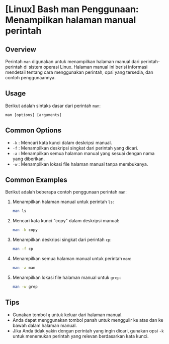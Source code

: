 # [Linux] Bash man Penggunaan: Menampilkan halaman manual perintah

## Overview
Perintah `man` digunakan untuk menampilkan halaman manual dari perintah-perintah di sistem operasi Linux. Halaman manual ini berisi informasi mendetail tentang cara menggunakan perintah, opsi yang tersedia, dan contoh penggunaannya.

## Usage
Berikut adalah sintaks dasar dari perintah `man`:

```
man [options] [arguments]
```

## Common Options
- `-k` : Mencari kata kunci dalam deskripsi manual.
- `-f` : Menampilkan deskripsi singkat dari perintah yang dicari.
- `-a` : Menampilkan semua halaman manual yang sesuai dengan nama yang diberikan.
- `-w` : Menampilkan lokasi file halaman manual tanpa membukanya.

## Common Examples
Berikut adalah beberapa contoh penggunaan perintah `man`:

1. Menampilkan halaman manual untuk perintah `ls`:
   ```bash
   man ls
   ```

2. Mencari kata kunci "copy" dalam deskripsi manual:
   ```bash
   man -k copy
   ```

3. Menampilkan deskripsi singkat dari perintah `cp`:
   ```bash
   man -f cp
   ```

4. Menampilkan semua halaman manual untuk perintah `man`:
   ```bash
   man -a man
   ```

5. Menampilkan lokasi file halaman manual untuk `grep`:
   ```bash
   man -w grep
   ```

## Tips
- Gunakan tombol `q` untuk keluar dari halaman manual.
- Anda dapat menggunakan tombol panah untuk menggulir ke atas dan ke bawah dalam halaman manual.
- Jika Anda tidak yakin dengan perintah yang ingin dicari, gunakan opsi `-k` untuk menemukan perintah yang relevan berdasarkan kata kunci.